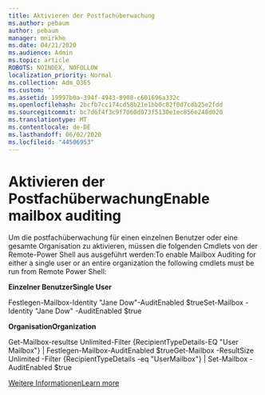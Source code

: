 ```yaml
---
title: Aktivieren der Postfachüberwachung
ms.author: pebaum
author: pebaum
manager: mnirkhe
ms.date: 04/21/2020
ms.audience: Admin
ms.topic: article
ROBOTS: NOINDEX, NOFOLLOW
localization_priority: Normal
ms.collection: Adm_O365
ms.custom: ''
ms.assetid: 19997b0a-394f-4943-8908-c601696a332c
ms.openlocfilehash: 2bcfb7cc174cd58b21e1bb0c82f0d7cdb25e2fdd
ms.sourcegitcommit: bc7d6f4f3c9f7060d073f5130e1ec856e248d020
ms.translationtype: MT
ms.contentlocale: de-DE
ms.lasthandoff: 06/02/2020
ms.locfileid: "44506953"
---
```

# <a name="enable-mailbox-auditing"></a><span data-ttu-id="8e4aa-102">Aktivieren der Postfachüberwachung</span><span class="sxs-lookup"><span data-stu-id="8e4aa-102">Enable mailbox auditing</span></span>

<span data-ttu-id="8e4aa-103">Um die postfachüberwachung für einen einzelnen Benutzer oder eine gesamte Organisation zu aktivieren, müssen die folgenden Cmdlets von der Remote-Power Shell aus ausgeführt werden:</span><span class="sxs-lookup"><span data-stu-id="8e4aa-103">To enable Mailbox Auditing for either a single user or an entire organization the following cmdlets must be run from Remote Power Shell:</span></span>
  
 <span data-ttu-id="8e4aa-104">**Einzelner Benutzer**</span><span class="sxs-lookup"><span data-stu-id="8e4aa-104">**Single User**</span></span>
  
<span data-ttu-id="8e4aa-105">Festlegen-Mailbox-Identity "Jane Dow"-AuditEnabled $true</span><span class="sxs-lookup"><span data-stu-id="8e4aa-105">Set-Mailbox -Identity "Jane Dow" -AuditEnabled $true</span></span>
  
 <span data-ttu-id="8e4aa-106">**Organisation**</span><span class="sxs-lookup"><span data-stu-id="8e4aa-106">**Organization**</span></span>
  
<span data-ttu-id="8e4aa-107">Get-Mailbox-resultse Unlimited-Filter {RecipientTypeDetails-EQ "User Mailbox"} | Festlegen-Mailbox-AuditEnabled $true</span><span class="sxs-lookup"><span data-stu-id="8e4aa-107">Get-Mailbox -ResultSize Unlimited -Filter {RecipientTypeDetails -eq "UserMailbox"} | Set-Mailbox -AuditEnabled $true</span></span>
  
[<span data-ttu-id="8e4aa-108">Weitere Informationen</span><span class="sxs-lookup"><span data-stu-id="8e4aa-108">Learn more</span></span>](https://docs.microsoft.com/microsoft-365/compliance/enable-mailbox-auditing)
  

